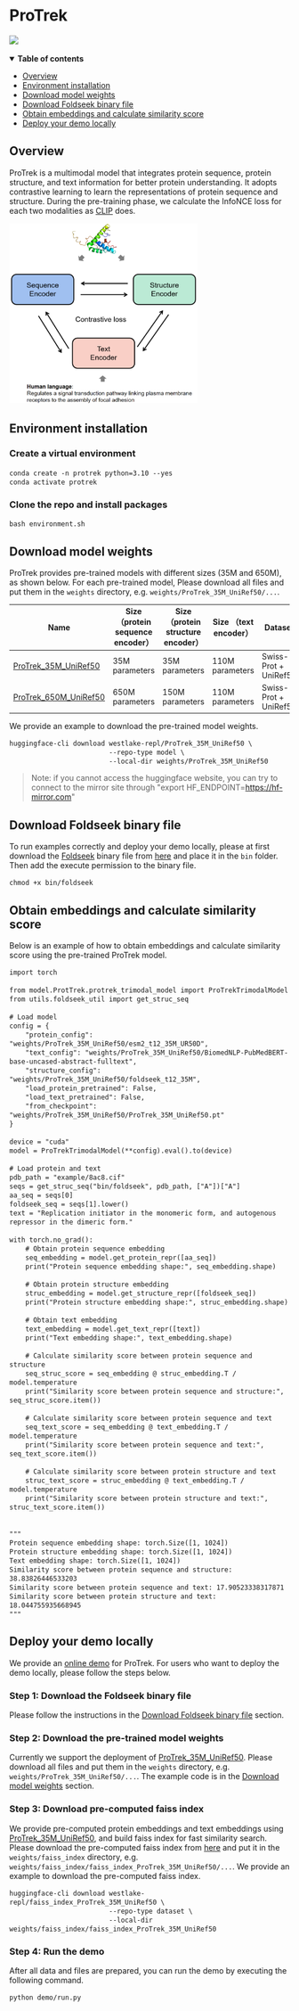 # ProTrek
<a href="https://huggingface.co/spaces/westlake-repl/Demo_ProTrek_35M_UniRef50"><img src="https://img.shields.io/badge/%F0%9F%A4%97%20Hugging%20Face-red?label=Demo" style="max-width: 100%;"></a>

<details open><summary><b>Table of contents</b></summary>

- [Overview](#Overview)
- [Environment installation](#Environment-installation)
- [Download model weights](#Download-model-weights)
- [Download Foldseek binary file](#Download-Foldseek-binary-file)
- [Obtain embeddings and calculate similarity score](#Obtain-embeddings-and-calculate-similarity-score)
- [Deploy your demo locally](#Deploy-your-demo-locally)
</details>

## Overview
ProTrek is a multimodal model that integrates protein sequence, protein structure, and text information for better 
protein understanding. It adopts contrastive learning to learn the representations of protein sequence and structure. 
During the pre-training phase, we calculate the InfoNCE loss for each two modalities as [CLIP](https://arxiv.org/abs/2103.00020)
does.

<img src="figure/img.png" style="zoom:33%;" />

## Environment installation
### Create a virtual environment
```
conda create -n protrek python=3.10 --yes
conda activate protrek
```
### Clone the repo and install packages
```
bash environment.sh  
```

## Download model weights
ProTrek provides pre-trained models with different sizes (35M and 650M), as shown below. For each pre-trained model, 
Please download all files and put them in the `weights` directory, e.g. `weights/ProTrek_35M_UniRef50/...`.


| **Name**                                                     | **Size （protein sequence encoder）** | **Size （protein structure encoder）** | **Size （text encoder）** | Dataset               |
| ------------------------------------------------------------ | ------------------------------------- | -------------------------------------- | ------------------------- | --------------------- |
| [ProTrek_35M_UniRef50](https://huggingface.co/westlake-repl/ProTrek_35M_UniRef50) | 35M parameters                        | 35M parameters                         | 110M parameters           | Swiss-Prot + UniRef50 |
| [ProTrek_650M_UniRef50](https://huggingface.co/westlake-repl/ProTrek_650M_UniRef50) | 650M parameters                       | 150M parameters                        | 110M parameters           | Swiss-Prot + UniRef50 |

We provide an example to download the pre-trained model weights.
```
huggingface-cli download westlake-repl/ProTrek_35M_UniRef50 \
                         --repo-type model \
                         --local-dir weights/ProTrek_35M_UniRef50
```
> Note: if you cannot access the huggingface website, you can try to connect to the mirror site through "export 
> HF_ENDPOINT=https://hf-mirror.com"

## Download Foldseek binary file
To run examples correctly and deploy your demo locally, please at first download the [Foldseek](https://github.com/steineggerlab/foldseek) 
binary file from [here](https://drive.google.com/file/d/1B_9t3n_nlj8Y3Kpc_mMjtMdY0OPYa7Re/view?usp=sharing) and place 
it in the `bin` folder. Then add the execute permission to the binary file.
```
chmod +x bin/foldseek
```

## Obtain embeddings and calculate similarity score
Below is an example of how to obtain embeddings and calculate similarity score using the pre-trained ProTrek model.
```
import torch

from model.ProtTrek.protrek_trimodal_model import ProTrekTrimodalModel
from utils.foldseek_util import get_struc_seq

# Load model
config = {
    "protein_config": "weights/ProTrek_35M_UniRef50/esm2_t12_35M_UR50D",
    "text_config": "weights/ProTrek_35M_UniRef50/BiomedNLP-PubMedBERT-base-uncased-abstract-fulltext",
    "structure_config": "weights/ProTrek_35M_UniRef50/foldseek_t12_35M",
    "load_protein_pretrained": False,
    "load_text_pretrained": False,
    "from_checkpoint": "weights/ProTrek_35M_UniRef50/ProTrek_35M_UniRef50.pt"
}

device = "cuda"
model = ProTrekTrimodalModel(**config).eval().to(device)

# Load protein and text
pdb_path = "example/8ac8.cif"
seqs = get_struc_seq("bin/foldseek", pdb_path, ["A"])["A"]
aa_seq = seqs[0]
foldseek_seq = seqs[1].lower()
text = "Replication initiator in the monomeric form, and autogenous repressor in the dimeric form."

with torch.no_grad():
    # Obtain protein sequence embedding
    seq_embedding = model.get_protein_repr([aa_seq])
    print("Protein sequence embedding shape:", seq_embedding.shape)
    
    # Obtain protein structure embedding
    struc_embedding = model.get_structure_repr([foldseek_seq])
    print("Protein structure embedding shape:", struc_embedding.shape)
    
    # Obtain text embedding
    text_embedding = model.get_text_repr([text])
    print("Text embedding shape:", text_embedding.shape)
    
    # Calculate similarity score between protein sequence and structure
    seq_struc_score = seq_embedding @ struc_embedding.T / model.temperature
    print("Similarity score between protein sequence and structure:", seq_struc_score.item())

    # Calculate similarity score between protein sequence and text
    seq_text_score = seq_embedding @ text_embedding.T / model.temperature
    print("Similarity score between protein sequence and text:", seq_text_score.item())
    
    # Calculate similarity score between protein structure and text
    struc_text_score = struc_embedding @ text_embedding.T / model.temperature
    print("Similarity score between protein structure and text:", struc_text_score.item())
   

"""
Protein sequence embedding shape: torch.Size([1, 1024])
Protein structure embedding shape: torch.Size([1, 1024])
Text embedding shape: torch.Size([1, 1024])
Similarity score between protein sequence and structure: 38.83826446533203
Similarity score between protein sequence and text: 17.90523338317871
Similarity score between protein structure and text: 18.044755935668945
"""
```

## Deploy your demo locally
We provide an [online demo](https://huggingface.co/spaces/westlake-repl/Demo_ProTrek_35M_UniRef50) for ProTrek. For users who want to deploy the demo locally, please follow the steps below.

### Step 1: Download the Foldseek binary file
Please follow the instructions in the [Download Foldseek binary file](#Download-Foldseek-binary-file) section.

### Step 2: Download the pre-trained model weights
Currently we support the deployment of [ProTrek_35M_UniRef50](https://huggingface.co/westlake-repl/ProTrek_35M_UniRef50).
Please download all files and put them in the `weights` directory, e.g. `weights/ProTrek_35M_UniRef50/...`. The example
code is in the [Download model weights](#Download-model-weights) section.

### Step 3: Download pre-computed faiss index
We provide pre-computed protein embeddings and text embeddings using [ProTrek_35M_UniRef50](https://huggingface.co/westlake-repl/ProTrek_35M_UniRef50),
and build faiss index for fast similarity search. Please download the pre-computed faiss index from [here](https://huggingface.co/datasets/westlake-repl/faiss_index_ProTrek_35M_UniRef50/tree/main)
and put it in the `weights/faiss_index` directory, e.g. `weights/faiss_index/faiss_index_ProTrek_35M_UniRef50/...`. We
provide an example to download the pre-computed faiss index.
```
huggingface-cli download westlake-repl/faiss_index_ProTrek_35M_UniRef50 \
                         --repo-type dataset \
                         --local-dir weights/faiss_index/faiss_index_ProTrek_35M_UniRef50
```

### Step 4: Run the demo
After all data and files are prepared, you can run the demo by executing the following command.
```
python demo/run.py 
```